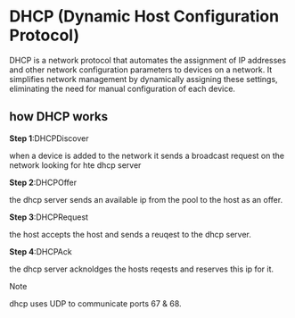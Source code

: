 # DHCP (Dynamic Host Configuration Protocol)

DHCP is a network protocol that automates the assignment of IP addresses and other network configuration parameters to devices on a network. It simplifies network management by dynamically assigning these settings, eliminating the need for manual configuration of each device.

## how DHCP works

**Step 1**:DHCPDiscover

when a device is added to the network it sends a broadcast request on the network looking for hte dhcp server

**Step 2**:DHCPOffer

the dhcp server sends an available ip from the pool to the host as an offer.

**Step 3**:DHCPRequest

the host accepts the host and sends a reuqest to the dhcp server.

**Step 4**:DHCPAck

the dhcp server acknoldges the hosts reqests and reserves this ip for it.


>[!note]
> dhcp uses UDP to communicate ports 67 & 68.





